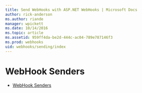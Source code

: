 ```yaml
---
title: Send WebHooks with ASP.NET WebHooks | Microsoft Docs
author: rick-anderson
ms.author: riande
manager: wpickett
ms.date: 10/14/2016
ms.topic: article
ms.assetid: 959ff4da-be2d-444c-ac04-789e787146f3
ms.prod: webhooks
uid: webhooks/sending/index
---
```

# WebHook Senders

* [WebHook Senders](senders.md)
